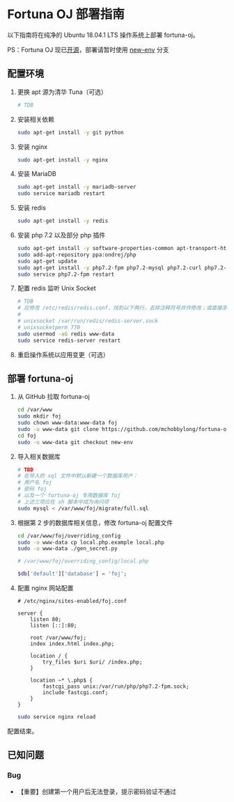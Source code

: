 # Fortuna OJ 部署指南

以下指南将在纯净的 Ubuntu 18.04.1 LTS 操作系统上部署 fortuna-oj。

PS：Fortuna OJ 现已[开源](https://github.com/roastduck/fortuna-oj)，部署请暂时使用 [new-env](https://github.com/roastduck/fortuna-oj/tree/new-env) 分支



## 配置环境

1. 更换 apt 源为清华 Tuna（可选）

   ```sh
   # TDB
   ```

2. 安装相关依赖

   ```sh
   sudo apt-get install -y git python
   ```

3. 安装 nginx

   ```sh
   sudo apt-get install -y nginx
   ```

4. 安装 MariaDB

   ```sh
   sudo apt-get install -y mariadb-server
   sudo service mariadb restart
   ```

5. 安装 redis

   ```sh
   sudo apt-get install -y redis
   ```

6. 安装 php 7.2 以及部分 php 插件

   ```sh
   sudo apt-get install -y software-properties-common apt-transport-https lsb-release ca-certificates
   sudo add-apt-repository ppa:ondrej/php
   sudo apt-get update
   sudo apt-get install -y php7.2-fpm php7.2-mysql php7.2-curl php7.2-gd php7.2-mbstring php7.2-xml php7.2-xmlrpc php7.2-zip php7.2-opcache php7.2-redis
   sudo service php7.2-fpm restart
   ```

7. 配置 redis 监听 Unix Socket

   ```sh
   # TDB
   # 应修改 /etc/redis/redis.conf，找到以下两行，去除注释符号并作修改；或直接添加
   # 
   # unixsocket /var/run/redis/redis-server.sock
   # unixsocketperm 770
   sudo usermod -aG redis www-data
   sudo service redis-server restart
   ```

8. 重启操作系统以应用变更（可选）



## 部署 fortuna-oj

1. 从 GitHub 拉取 fortuna-oj

   ```sh
   cd /var/www
   sudo mkdir foj
   sudo chown www-data:www-data foj
   sudo -u www-data git clone https://github.com/mchobbylong/fortuna-oj foj
   cd foj
   sudo -u www-data git checkout new-env
   ```

2. 导入相关数据库

   ```sh
   # TBD
   # 在导入的 sql 文件中默认新建一个数据库用户：
   # 用户名 foj
   # 密码 foj
   # 以及一个 fortuna-oj 专用数据库 foj
   # 上述三项应在 sh 脚本中成为询问项
   sudo mysql < /var/www/foj/migrate/full.sql
   ```

3. 根据第 2 步的数据库相关信息，修改 fortuna-oj 配置文件

   ```sh
   cd /var/www/foj/overriding_config
   sudo -u www-data cp local.php.example local.php
   sudo -u www-data ./gen_secret.py
   ```

   ```php
   # /var/www/foj/overriding_config/local.php
   
   $db['default']['database'] = 'foj';
   ```

4. 配置 nginx 网站配置

   ```nginx
   # /etc/nginx/sites-enabled/foj.conf
   
   server {
       listen 80;
       listen [::]:80;
       
       root /var/www/foj;
       index index.html index.php;
       
       location / {
           try_files $uri $uri/ /index.php;
       }
       
       location ~* \.php$ {
           fastcgi_pass unix:/var/run/php/php7.2-fpm.sock;
           include fastcgi.conf;
       }
   }
   ```

   ```sh
   sudo service nginx reload
   ```

配置结束。



## 已知问题

### Bug

- 【重要】创建第一个用户后无法登录，提示密码验证不通过